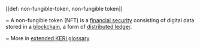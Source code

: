 [[def: non-fungible-token, non-fungible token]]

~ A non-fungible token (NFT) is a [financial security](https://en.wikipedia.org/wiki/Security_(finance)) consisting of digital data stored in a [blockchain](https://en.wikipedia.org/wiki/Blockchain), a form of [distributed ledger](https://en.wikipedia.org/wiki/Distributed_ledger). 

~ More in <a href="https://weboftrust.github.io/WOT-terms/docs/glossary/non-fungible-token">extended KERI glossary</a>

